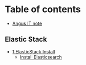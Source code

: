 # Table of contents

* [Angus IT note](README.md)

## Elastic Stack

* [1.ElasticStack Install](elastic-stack/1.elasticstack-install/README.md)
  * [Install Elasticsearch](elastic-stack/1.elasticstack-install/install-elasticsearch.md)

